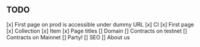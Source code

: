 ## TODO
[x] First page on prod is accessible under dummy URL
[x] CI
[x] First page
[x] Collection
[x] Item
[x] Page titles
[] Domain
[] Contracts on testnet
[] Contracts on Mainnet
[] Party!
[] SEO
[] About us
